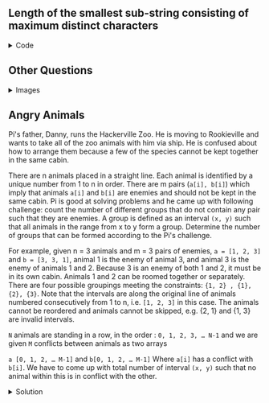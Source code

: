 ## Length of the smallest sub-string consisting of maximum distinct characters
<details>
  <summary>Code</summary>
  
```c++
string findSubString(string str) 
{ 
    int n = str.length(); 
    int dist_count = 0; 
    bool visited[MAX_CHARS] = { false }; 
    for (int i = 0; i < n; i++) { 
        if (visited[str[i]] == false) { 
            visited[str[i]] = true; 
            dist_count++; 
        } 
    } 
    int start = 0, start_index = -1, min_len = INT_MAX; 
    int count = 0; 
    int curr_count[MAX_CHARS] = { 0 }; 
    for (int j = 0; j < n; j++) { 
        // Count occurrence of characters of string 
        curr_count[str[j]]++; 
        // If any distinct character matched, then increment count 
        if (curr_count[str[j]] == 1) 
            count++; 
  
        // if all the characters are matched 
        if (count == dist_count) { 
            while (curr_count[str[start]] > 1) { 
                if (curr_count[str[start]] > 1) 
                    curr_count[str[start]]--; 
                start++; 
            } 
            int len_window = j - start + 1; 
            if (min_len > len_window) { 
                min_len = len_window; 
                start_index = start; 
            } 
        } 
    } 
    return str.substr(start_index, min_len); 
} 
```
</details>

## Other Questions
<details>
  <summary>Images</summary>
  
![](https://i.imgur.com/tXUK53W.png)  
![](https://i.imgur.com/ztdeKAg.png)
![](https://i.imgur.com/fp5BNST.png)
![](https://i.imgur.com/xiEAiLF.png)
![](https://i.imgur.com/PuKZJXm.png)
![](https://i.imgur.com/qLd4dVo.png)
![](https://i.imgur.com/noecV9i.png)
![](https://i.imgur.com/hsDvGbR.png)
![](https://i.imgur.com/rVqvCU3.png)
![](https://i.imgur.com/VovUatW.png)
![](https://i.imgur.com/j6jXFFb.png)
![](https://i.imgur.com/8qmY6Fl.png)
</details>

## Angry Animals
Pi's father, Danny, runs the Hackerville Zoo. He is moving to Rookieville and wants to take all of the zoo animals with him via ship. He is confused about how to arrange them because a few of the species cannot be kept together in the same cabin.

There are n animals placed in a straight line. Each animal is identified by a unique number from 1 to n in order. There are m pairs (`a[i], b[i]`) which imply that animals `a[i]` and `b[i]` are enemies and should not be kept in the same cabin. Pi is good at solving problems and he came up with following challenge: count the number of different groups that do not contain any pair such that they are enemies. A group is defined as an interval `(x, y)` such that all animals in the range from x to y form a group. Determine the number of groups that can be formed according to the Pi's challenge.

For example, given n = 3 animals and m = 3 pairs of enemies, `a = [1, 2, 3]` and `b = [3, 3, 1]`, animal 1 is the enemy of animal 3, and animal 3 is the enemy of animals 1 and 2. Because 3 is an enemy of both 1 and 2, it must be in its own cabin. Animals 1 and 2 can be roomed together or separately. There are four possible groupings meeting the constraints: `{1, 2} , {1}, {2}, {3}`. Note that the intervals are along the original line of animals numbered consecutively from 1 to n, i.e. `[1, 2, 3]` in this case. The animals cannot be reordered and animals cannot be skipped, e.g. {2, 1} and {1, 3} are invalid intervals.

`N` animals are standing in a row, in the order : `0, 1, 2, 3, … N-1` and we are given `M` conflicts between animals as two arrays

`a [0, 1, 2, … M-1]` and `b[0, 1, 2, … M-1]`
Where `a[i]` has a conflict with `b[i]`. We have to come up with total number of interval `(x, y)` such that no animal within this is in conflict with the other.

<details>
  <summary>Solution</summary>

Consider an animal i, to get the maximum length of interval including animal i, we have to look at all animals between i and the minimum animal i has conflict with.

Suppose the least animal i has conflict with be least_animal.

So we can choose all animals `i, i+1, … (least_animal-1)` if all animals between `i` and `least_animal` have no conflicts with each other.

So maximum length of interval including `i` depends on `least_animal` and the maximum interval of animals including the animal `i+1`.

Which means recursion, which means Dynamic Programming.

```c++
public static void AngryAnimals(int N, int [] a, int [] b){ 
 
	/* The following array will contain the least animal  
	that animal i has conflict with */ 
 
	int [] conflicts = new int[N]; 
	int i = 0; 
	Arrays.fill(conflicts, N); 
	for(i = 0; i < a.length; i++){ 
		int l = Math.min(a[i], b[i]); 
		int h = Math.max(a[i], b[i]); 
		conflicts[l] = Math.min(conflicts[l], h); 
	} 
 
	/* The following array will contain at the index i the maximum length of  
	interval including the animal i, 
	Also note that the maximum interval including the animal i depends on the  
	least animal i has conflict with and also the maximum interval including  
	the animal i+1 */ 
 
	int [] aux_con = new int[N]; 
	 
	//Since N-1 animal wont have any conflicts with animal bigger than itself 
	aux_con[N-1] = N; 
	 
	int ways = 0; 
 
	for(i = N-2; i > -1; i-=1){ 
		aux_con[i] = Math.min(conflicts[i], aux_con[i+1]); 
 
		/* suppose i = 0, aux_con[i] = 3; 
			intervals are as follows : 
			[0, 1, 2] 
			[0, 1] 
			[0] 
			the number of possible intervals increases by aux_con[i] - i 
			which is the length of the interval 
		*/ 
 
		ways += aux_con[i] - i; 
	} 
 
	System.out.println("Total non-conflicting intervals are : "+ways); 
```
</details>
